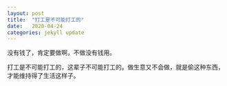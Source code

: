 ```yaml
---
layout: post
title:  "打工是不可能打工的"
date:   2020-04-24  
categories: jekyll update
---
```



没有钱了，肯定要做啊，不做没有钱用。

打工是不可能打工的，这辈子不可能打工的。做生意又不会做，就是偷这种东西，才能维持得了生活这样子。